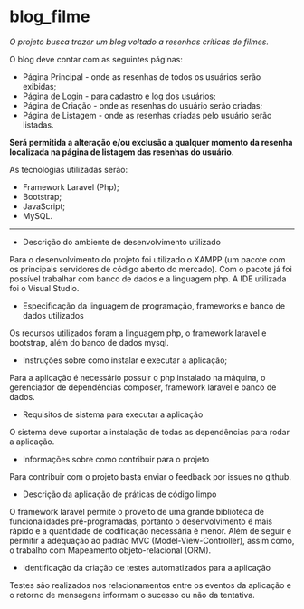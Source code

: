 # blog_filme

_O projeto busca trazer um blog voltado a resenhas críticas de filmes._

O blog deve contar com as seguintes páginas:
* Página Principal - onde as resenhas de todos os usuários serão exibidas;
* Página de Login - para cadastro e log dos usuários;
* Página de Criação - onde as resenhas do usuário serão criadas;
* Página de Listagem - onde as resenhas criadas pelo usuário serão listadas. 

**Será permitida a alteração e/ou exclusão a qualquer momento da resenha localizada na página de listagem das resenhas do usuário.**

As tecnologias utilizadas serão: 
* Framework Laravel (Php);
* Bootstrap;
* JavaScript;
* MySQL.

---

* Descrição do ambiente de desenvolvimento utilizado

Para o desenvolvimento do projeto foi utilizado o XAMPP (um pacote com os principais servidores de código aberto do mercado). Com o pacote já foi possível trabalhar com banco de dados e a linguagem php. A IDE utilizada foi o Visual Studio.

* Especificação da linguagem de programação, frameworks e banco de dados utilizados

Os recursos utilizados foram a linguagem php, o framework laravel e bootstrap, além do banco de dados mysql. 

* Instruções sobre como instalar e executar a aplicação;

Para a aplicação é necessário possuir o php instalado na máquina, o gerenciador de dependências composer, framework laravel e banco de dados.

* Requisitos de sistema para executar a aplicação

O sistema deve suportar a instalação de todas as dependências para rodar a aplicação. 

* Informações sobre como contribuir para o projeto

Para contribuir com o projeto basta enviar o feedback por issues no github.   
 
* Descrição da aplicação de práticas de código limpo

O framework laravel permite o proveito de uma grande biblioteca de funcionalidades pré-programadas, portanto o desenvolvimento é mais rápido e a quantidade de codificação necessária é menor. Além de seguir e permitir a adequação ao padrão MVC (Model-View-Controller), assim como, o trabalho com Mapeamento objeto-relacional (ORM).

* Identificação da criação de testes automatizados para a aplicação

Testes são realizados nos relacionamentos entre os eventos da aplicação e o retorno de mensagens informam o sucesso ou não da tentativa. 

